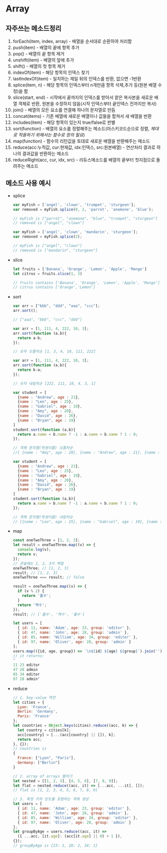 # Array

## 자주쓰는 메소드정리

1. forEach(item, index, array) - 배열을 순서대로 순환하여 처리함
2. push(item) - 배열의 끝에 항목 추가
3. pop() - 배열의 끝 항목 제거
4. unshift(item) - 배열의 앞에 추가
5. shift() - 배열의 첫 항목 제거
6. indexOf(item) - 해당 항목의 인덱스 찾기
7. lastIndexOf(item) - 일치하는 제일 뒤의 인덱스를 반환, 없으면 -1반환
8. splice(item, n) - 해당 항목의 인덱스부터 n개만큼 항목 삭제,추가 등(원본 배열 수정)을 함
9. slice(start, end) - 시작에서 끝까지의 인덱스를 받아서 얕은 복사본을 새로운 배열 객체로 반환, 원본을 수정하지 않음(시작 인덱스부터 끝인덱스 전까지만 복사)
10. join() - 배열의 모든 요소를 연결해 하나의 문자열로 만듬
11. concat(items) - 기존 배열에 새로운 배열이나 값들을 합쳐서 새 배열을 반환
12. includes(item) - 해당 항목이 있는지 true/false로 판별
13. sort(function) - 배열의 요소를 정렬해주는 메소드(아스키코드순으로 정렬, *제대로 적용하기 위해서는 함수로 정의 필요*)
14. map(function) - 함수의 리턴값을 토대로 새로운 배열을 반환해주는 메소드
15. reduce(acc:누적값, cur:현재값, idx:인덱스, src:원본배열) - 연산처리 결과로 하나의 결과값을 반환하는 메소드
16. reduceRight(acc, cur, idx, src) - 리듀스메소드를 배열의 끝부터 첫지점으로 돌려주는 메소드

## 메소드 사용 예시

- splice

  ```js
  var myFish = ['angel', 'clown', 'trumpet', 'sturgeon'];
  var removed = myFish.splice(0, 2, 'parrot', 'anemone', 'blue');
  
  // myFish is ["parrot", "anemone", "blue", "trumpet", "sturgeon"] 
  // removed is ["angel", "clown"]
  
  var myFish = ['angel', 'clown', 'mandarin', 'sturgeon'];
  var removed = myFish.splice(2);
  
  // myFish is ["angel", "clown"] 
  // removed is ["mandarin", "sturgeon"]
  ```

- slice

  ```js
  let fruits = ['Banana', 'Orange', 'Lemon', 'Apple', 'Mango']
  let citrus = fruits.slice(1, 3)
  
  // fruits contains ['Banana', 'Orange', 'Lemon', 'Apple', 'Mango']
  // citrus contains ['Orange','Lemon']
  ```

- sort

  ```js
  var arr = ["bbb", "ddd", "aaa", "ccc"]; 
  arr.sort();
  
  // ["aaa", "bbb", "ccc", "ddd"]
  
  var arr = [1, 111, 4, 222, 10, 3]; 
  arr.sort(function (a,b){ 
    return a-b; 
  });
  
  // 숫자 오름차순 [1, 3, 4, 10, 111, 222]
  
  var arr = [1, 111, 4, 222, 10, 3]; 
  arr.sort(function (a,b){ 
    return b-a; 
  });
  
  // 숫자 내림차순 [222, 111, 10, 4, 3, 1]
  
  var student = [ 
    {name : "Andrew", age : 21}, 
    {name : "Leo", age : 25}, 
    {name : "Gabriel", age : 19}, 
    {name : "Amy", age : 20}, 
    {name : "David", age : 26}, 
    {name : "Bryan", age : 19} 
  ]
  student.sort(function (a,b){ 
    return a.name < b.name ? -1 : a.name > b.name ? 1 : 0; 
  });
  
  // 객체 문자열(학생이름) 오름차순
  //[ {name : "Amy", age : 20}, {name : "Andrew", age : 21}, {name : "Bryan", age : 19}, {name : "David", age : 26}, {name : "Gabriel", age : 19}, {name : "Leo", age : 25}]
  
  var student = [ 
    {name : "Andrew", age : 21}, 
    {name : "Leo", age : 25}, 
    {name : "Gabriel", age : 19}, 
    {name : "Amy", age : 20}, 
    {name : "David", age : 26}, 
    {name : "Bryan", age : 19} 
  ]
  student.sort(function (a,b){ 
    return a.name > b.name ? -1 : a.name < b.name ? 1 : 0; 
  });
  
  // 객체 문자열(학생이름) 내림차순
  // [{name : "Leo", age : 25}, {name : "Gabriel", age : 19}, {name : "David", age : 26}, {name : "Bryan", age : 19}, {name : "Andrew", age : 21}, {name : "Amy", age : 20}]
  ```

- map

  ```js
  const oneTwoThree = [1, 2, 3];
  let result = oneTwoThree.map((v) => {
    console.log(v);
    return v;
  });
  // 콘솔에는 1, 2, 3이 찍힘
  oneTwoThree; // [1, 2, 3]
  result; // [1, 2, 3]
  oneTwoThree === result; // false
  
  result = oneTwoThree.map((v) => {
    if (v % 2) {
      return '홀수';
    }
    return '짝수';
  });
  result; // ['홀수', '짝수', '홀수']
  
  let users = [
    { id: 11, name: 'Adam', age: 23, group: 'editor' },
    { id: 47, name: 'John', age: 28, group: 'admin' },
    { id: 85, name: 'William', age: 34, group: 'editor' },
    { id: 97, name: 'Oliver', age: 28, group: 'admin' }
  ];
  users.map(({id, age, group}) => `\n${id} ${age} ${group}`).join('')
  // it returns:
  "
  11 23 editor
  47 28 admin
  85 34 editor
  97 28 admin"
  ```

- reduce

  ```js
  // 1. key-value 역전
  let cities = {
    Lyon: 'France',
    Berlin: 'Germany',
    Paris: 'France'
  };
  let countries = Object.keys(cities).reduce((acc, k) => {
    let country = cities[k];
    acc[country] = [...(acc[country] || []), k];
    return acc;
  }, {});
  // countries is
  {
    France: ["Lyon", "Paris"],
    Germany: ["Berlin"]
  }
  
  // 2. array of arrays 펼치기
  let nested = [[1, 2, 3], [4, 5, 6], [7, 8, 9]];
  let flat = nested.reduce((acc, it) => [...acc, ...it], []);
  // flat is [1, 2, 3, 4, 5, 6, 7, 8, 9]
  
  // 3. 특정 키의 빈도를 포함하는 객체 생성
  let users = [
    { id: 11, name: 'Adam', age: 23, group: 'editor' },
    { id: 47, name: 'John', age: 28, group: 'admin' },
    { id: 85, name: 'William', age: 34, group: 'editor' },
    { id: 97, name: 'Oliver', age: 28, group: 'admin' }
  ];
  let groupByAge = users.reduce((acc, it) =>
    ({ ...acc, [it.age]: (acc[it.age] || 0) + 1 }),
  {});
  // groupByAge is {23: 1, 28: 2, 34: 1}
  
  ```

  